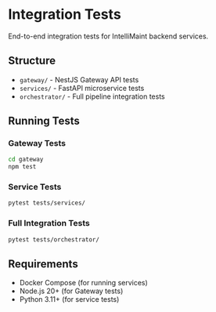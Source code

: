 # Integration Tests

End-to-end integration tests for IntelliMaint backend services.

## Structure

- `gateway/` - NestJS Gateway API tests
- `services/` - FastAPI microservice tests
- `orchestrator/` - Full pipeline integration tests

## Running Tests

### Gateway Tests
```bash
cd gateway
npm test
```

### Service Tests
```bash
pytest tests/services/
```

### Full Integration Tests
```bash
pytest tests/orchestrator/
```

## Requirements

- Docker Compose (for running services)
- Node.js 20+ (for Gateway tests)
- Python 3.11+ (for service tests)


